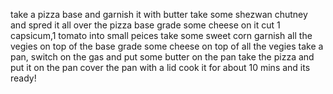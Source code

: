 take a pizza base and garnish it with butter
take some shezwan chutney and spred it all over the pizza base
grade some cheese on it
cut 1 capsicum,1 tomato into small peices 
take some sweet corn
garnish all the vegies on top of the base
grade some cheese on top of all the vegies
take a pan, switch on the gas and put some butter on the pan
take the pizza and put it on the pan
cover the pan with a lid
cook it for about 10 mins 
and its ready!